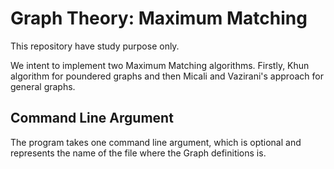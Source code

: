 Graph Theory: Maximum Matching
==============================

This repository have study purpose only.

We intent to implement two Maximum Matching algorithms. Firstly, Khun algorithm for poundered graphs and then Micali and Vazirani's approach for general graphs. 

Command Line Argument
---------------------

The program takes one command line argument, which is optional and represents the name of the file where the Graph definitions is.

